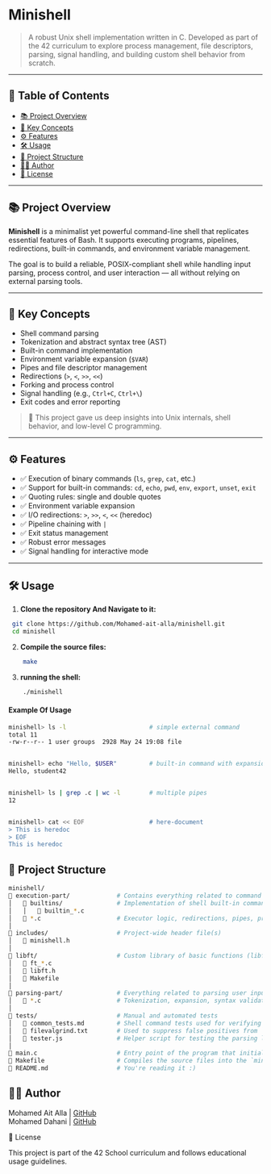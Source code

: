 # Minishell

> A robust Unix shell implementation written in C. Developed as part of the 42 curriculum to explore process management, file descriptors, parsing, signal handling, and building custom shell behavior from scratch.

---

## 📑 Table of Contents

- [📚 Project Overview](#project-overview)
- [🧠 Key Concepts](#key-concepts)
- [⚙️ Features](#️features)
- [🛠️ Usage](#usage)
- [📁 Project Structure](#📁-project-structure)
- [🧑‍💻 Author](#author)
- [📜 License](#license)

---

## 📚 Project Overview

**Minishell** is a minimalist yet powerful command-line shell that replicates essential features of Bash. It supports executing programs, pipelines, redirections, built-in commands, and environment variable management.

The goal is to build a reliable, POSIX-compliant shell while handling input parsing, process control, and user interaction — all without relying on external parsing tools.

---

## 🧠 Key Concepts

- Shell command parsing
- Tokenization and abstract syntax tree (AST)
- Built-in command implementation
- Environment variable expansion (`$VAR`)
- Pipes and file descriptor management
- Redirections (`>`, `<`, `>>`, `<<`)
- Forking and process control
- Signal handling (e.g., `Ctrl+C`, `Ctrl+\`)
- Exit codes and error reporting

> 🧩 This project gave us deep insights into Unix internals, shell behavior, and low-level C programming.

---

## ⚙️ Features

- ✅ Execution of binary commands (`ls`, `grep`, `cat`, etc.)
- ✅ Support for built-in commands: `cd`, `echo`, `pwd`, `env`, `export`, `unset`, `exit`
- ✅ Quoting rules: single and double quotes
- ✅ Environment variable expansion
- ✅ I/O redirections: `>`, `>>`, `<`, `<<` (heredoc)
- ✅ Pipeline chaining with `|`
- ✅ Exit status management
- ✅ Robust error messages
- ✅ Signal handling for interactive mode

---

## 🛠️ Usage

1. **Clone the repository And Navigate to it:**

```bash
 git clone https://github.com/Mohamed-ait-alla/minishell.git
 cd minishell
```

2. **Compile the source files:**
```bash
	make
```

3. **running the shell:**
```bash
	./minishell
```

#### Example Of Usage

```bash
minishell> ls -l                       # simple external command
total 11
-rw-r--r-- 1 user groups  2928 May 24 19:08 file


minishell> echo "Hello, $USER"         # built-in command with expansion
Hello, student42


minishell> ls | grep .c | wc -l        # multiple pipes
12


minishell> cat << EOF                  # here-document
> This is heredoc
> EOF
This is heredoc

```

## 📁 Project Structure
```bash
minishell/
📁 execution-part/             # Contains everything related to command execution
│   📁 builtins/               # Implementation of shell built-in commands (cd, echo, etc.)
│   │   📄 builtin_*.c
│   📄 *.c                     # Executor logic, redirections, pipes, process handling
│
📁 includes/                   # Project-wide header file(s)
│   📄 minishell.h
│
📁 libft/                      # Custom library of basic functions (libft)
│   📄 ft_*.c
│   📄 libft.h
│   📄 Makefile
│
📁 parsing-part/               # Everything related to parsing user input
│   📄 *.c                     # Tokenization, expansion, syntax validation
│
📁 tests/                      # Manual and automated tests
│   📄 common_tests.md         # Shell command tests used for verifying behavior
│   📄 filevalgrind.txt        # Used to suppress false positives from `readline` leaks
│   📄 tester.js               # Helper script for testing the parsing logic
│
📄 main.c                      # Entry point of the program that initializes and runs the shell  
📄 Makefile                    # Compiles the source files into the `minishell` binary  
📄 README.md                   # You're reading it :)

 ```

## 🧑‍💻 Author

Mohamed Ait Alla | [GitHub](https://github.com/Mohamed-ait-alla)
<br>
Mohamed Dahani   | [GitHub](https://github.com/dahani-dev)

📜 License

This project is part of the 42 School curriculum and follows educational usage guidelines.
